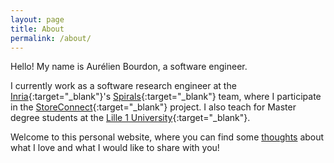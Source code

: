 ```yaml
---
layout: page
title: About
permalink: /about/
---
```


Hello! My name is Aurélien Bourdon, a software engineer.

I currently work as a software research engineer at the [Inria](https://www.inria.fr/){:target="_blank"}'s [Spirals](https://team.inria.fr/spirals/){:target="_blank"} team, where I participate in the [StoreConnect](https://github.com/StoreConnect){:target="_blank"} project. I also teach for Master degree students at the [Lille 1 University](http://www.univ-lille1.fr/){:target="_blank"}.    

Welcome to this personal website, where you can find some [thoughts](/blog) about what I love and what I would like to share with you!